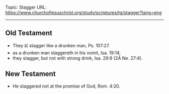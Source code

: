 Topic: Stagger
URL: https://www.churchofjesuschrist.org/study/scriptures/tg/stagger?lang=eng

---

## Old Testament

- They â¦ stagger like a drunken man, Ps. 107:27.
- as a drunken man staggereth in his vomit, Isa. 19:14.
- they stagger, but not with strong drink, Isa. 29:9 (2Â Ne. 27:4).

## New Testament

- He staggered not at the promise of God, Rom. 4:20.


